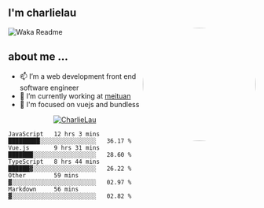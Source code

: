 
<h2>I'm charlielau</h2>
<img align='right' style="border-radius:50%" src="https://avatars1.githubusercontent.com/u/44078251?s=460&u=6b4f1c257663e44063b0b6a21c9c94f45bcfdcc7&v=4" width="230">

![Waka Readme](https://github.com/CharlieLau/charlielau/workflows/Waka%20Readme/badge.svg)

## about me ...
- 📫 I’m a web development front end software engineer
- 🔭 I’m currently working at  <a href="https://www.meituan.com">meituan</a>
- 🔭 I'm focused on vuejs and bundless

<p align="center">
  <a href="https://github.com/charlielau" class="rich-diff-level-one">
    <img src="https://github-readme-stats.vercel.app/api?username=charlielau&title_color=333&text_color=777" alt="CharlieLau" >
  </a>
</p>

<!--START_SECTION:waka-->
```text
JavaScript   12 hrs 3 mins   █████████░░░░░░░░░░░░░░░░   36.17 % 
Vue.js       9 hrs 31 mins   ███████░░░░░░░░░░░░░░░░░░   28.60 % 
TypeScript   8 hrs 44 mins   ██████▓░░░░░░░░░░░░░░░░░░   26.22 % 
Other        59 mins         ▓░░░░░░░░░░░░░░░░░░░░░░░░   02.97 % 
Markdown     56 mins         ▓░░░░░░░░░░░░░░░░░░░░░░░░   02.82 % 
```
<!--END_SECTION:waka-->
